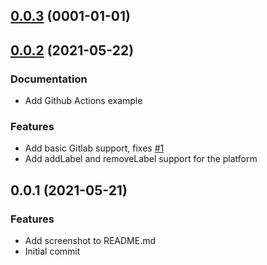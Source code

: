 
<a name="0.0.3"></a>
## [0.0.3](https://github.com/FriendsOfShopware/FroshPluginUploader/compare/0.0.2...0.0.3) (0001-01-01)


<a name="0.0.2"></a>
## [0.0.2](https://github.com/FriendsOfShopware/FroshPluginUploader/compare/0.0.1...0.0.2) (2021-05-22)

### Documentation

* Add Github Actions example

### Features

* Add basic Gitlab support, fixes [#1](https://github.com/FriendsOfShopware/FroshPluginUploader/issues/1)
* Add addLabel and removeLabel support for the platform


<a name="0.0.1"></a>
## 0.0.1 (2021-05-21)

### Features

* Add screenshot to README.md
* Initial commit


